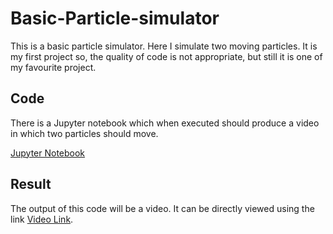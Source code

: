 # Basic-Particle-simulator
This is a basic particle simulator. Here I simulate two moving particles. It is my first project so, the quality of code is not appropriate, but still it is one of my favourite project.

## Code
There is a Jupyter notebook which when executed should produce a video in which two particles should move.

[Jupyter Notebook](https://github.com/adarshkashyap15/Basic-Particle-simulator/blob/main/output_movie.mp4)

## Result
The output of this code will be a video. It can be directly viewed using the link [Video Link](https://github.com/adarshkashyap15/Basic-Particle-simulator/blob/main/output_movie.mp4).
